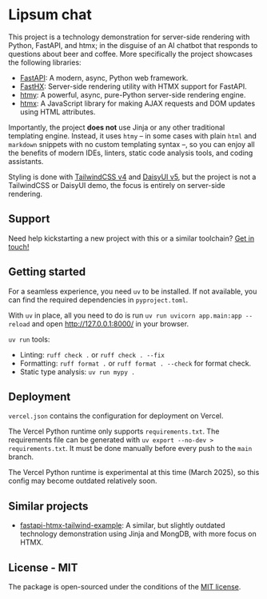 # Lipsum chat

This project is a technology demonstration for server-side rendering with Python, FastAPI, and htmx; in the disguise of an AI chatbot that responds to questions about beer and coffee. More specifically the project showcases the following libraries:

- [FastAPI](https://fastapi.tiangolo.com/): A modern, async, Python web framework.
- [FastHX](https://volfpeter.github.io/fasthx/): Server-side rendering utility with HTMX support for FastAPI.
- [htmy](https://volfpeter.github.io/htmy/): A powerful, async, pure-Python server-side rendering engine.
- [htmx](https://htmx.org/): A JavaScript library for making AJAX requests and DOM updates using HTML attributes.

Importantly, the project **does not** use Jinja or any other traditional templating engine. Instead, it uses `htmy` – in some cases with plain `html` and `markdown` snippets with no custom templating syntax –, so you can enjoy all the benefits of modern IDEs, linters, static code analysis tools, and coding assistants.

Styling is done with [TailwindCSS v4](https://tailwindcss.com/) and [DaisyUI v5](https://daisyui.com/), but the project is not a TailwindCSS or DaisyUI demo, the focus is entirely on server-side rendering.

## Support

Need help kickstarting a new project with this or a similar toolchain? [Get in touch!](https://www.volfp.com/contact)

## Getting started

For a seamless experience, you need `uv` to be installed. If not available, you can find the required dependencies in `pyproject.toml`.

With `uv` in place, all you need to do is run `uv run uvicorn app.main:app --reload` and open http://127.0.0.1:8000/ in your browser.

`uv run` tools:

- Linting: `ruff check .` or `ruff check . --fix`
- Formatting: `ruff format .` or `ruff format . --check` for format check.
- Static type analysis: `uv run mypy .`

## Deployment

`vercel.json` contains the configuration for deployment on Vercel.

The Vercel Python runtime only supports `requirements.txt`. The requirements file can be generated with `uv export --no-dev > requirements.txt`. It must be done manually before every push to the `main` branch.

The Vercel Python runtime is experimental at this time (March 2025), so this config may become outdated relatively soon.

## Similar projects

- [fastapi-htmx-tailwind-example](https://github.com/volfpeter/fastapi-htmx-tailwind-example): A similar, but slightly outdated technology demonstration using Jinja and MongDB, with more focus on HTMX.

## License - MIT

The package is open-sourced under the conditions of the [MIT license](https://choosealicense.com/licenses/mit/).
